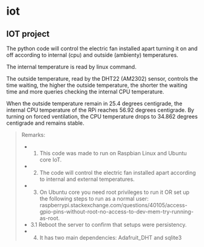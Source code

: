 # iot
## IOT project

The python code will control the electric fan installed apart turning it on and off according to internal (cpu) and outside (ambienty) temperatures.

The internal temperature is read by linux command.

The outside temperature, read by the DHT22 (AM2302) sensor, controls the time waiting, the higher the outside temperature, the shorter the waiting time and more queries checking the internal CPU temperature.

When the outside temperature remain in 25.4 degrees centigrade, the internal CPU temperature of the RPi reaches 56.92 degrees centigrade. By turning on forced ventilation, the CPU temperature drops to 34.862 degrees centigrade and remains stable.

> Remarks:
>* 1. This code was made to run on Raspbian Linux and Ubuntu core IoT.
>* 2. The code will control the electric fan installed apart according to internal and external temperatures.
>* 3. On Ubuntu core you need root privileges to run it OR set up the following steps to run as a normal user:
raspberrypi.stackexchange.com/questions/40105/access-gpio-pins-without-root-no-access-to-dev-mem-try-running-as-root.
>* 3.1 Reboot the server to confirm that setups were persistency.
>* 4. It has two main dependencies: Adafruit_DHT and sqlite3

